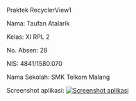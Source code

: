 Praktek RecyclerView1

Nama: Taufan Atalarik

Kelas: XI RPL 2

No. Absen: 28

NIS: 4841/1580.070

Nama Sekolah: SMK Telkom Malang

Screenshot aplikasi: 
[![Screenshot aplikasi](https://s11.postimg.org/sbdddpaz7/Screenshot_2016_11_06_06_04_37_768_1.jpg)](https://postimg.org/image/71pr2uuof/)
